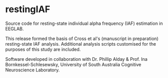 # restingIAF
Source code for resting-state individual alpha frequency (IAF) estimation in EEGLAB.

This release formed the basis of Cross et al's (manuscript in preparation) resting-state IAF analysis. Additional analysis scripts customised for the purposes of this study are included.

Software developed in collaboration with Dr. Phillip Alday & Prof. Ina Bornkessel-Schlesewsky, University of South Australia Cognitive Neuroscience Laboratory.
